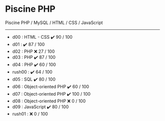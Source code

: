 # Piscine PHP

Piscine PHP / MySQL / HTML / CSS / JavaScript
____

- d00 : HTML - CSS
  :heavy_check_mark:  90 / 100
- d01 : 
  :heavy_check_mark:  87 / 100
- d02 : PHP
  :x:                 27 / 100
- d03 : PHP
  :heavy_check_mark:  87 / 100
- d04 : PHP
  :heavy_check_mark:  60 / 100
- rush00 :
  :heavy_check_mark:  64 / 100
- d05 : SQL
  :heavy_check_mark:   80 / 100
- d06 : Object-oriented PHP
  :heavy_check_mark:   60 / 100
- d07 : Object-oriented PHP
  :heavy_check_mark:   100 / 100
- d08 : Object-oriented PHP
  :x:                  0 / 100
- d09 : JavaScript
  :heavy_check_mark:   80 / 100
- rush01 :
  :x:                  0 / 100
